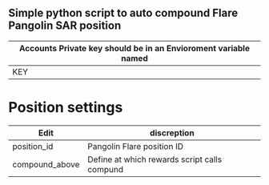 Simple python script to auto compound Flare Pangolin SAR position
--------------------------------------------------------------------------

| Accounts Private key should be in an Envioroment variable named |
| ------------- |
| KEY  |

# Position settings
| Edit  | discreption |
| ------------- | ------------- |
| position_id  | Pangolin Flare position ID  |
| compound_above  | Define at which rewards script calls compund  |
